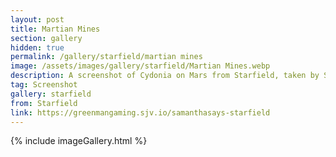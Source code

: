 ```yaml
---
layout: post
title: Martian Mines
section: gallery
hidden: true
permalink: /gallery/starfield/martian mines
image: /assets/images/gallery/starfield/Martian Mines.webp
description: A screenshot of Cydonia on Mars from Starfield, taken by Samantha Says.
tag: Screenshot
gallery: starfield
from: Starfield
link: https://greenmangaming.sjv.io/samanthasays-starfield
---
```

{% include imageGallery.html %}